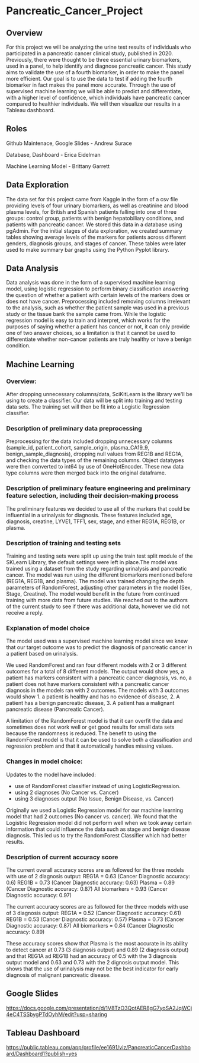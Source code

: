 # Pancreatic_Cancer_Project

## Overview

For this project we will be analyzing the urine test results of individuals who participated in a pancreatic cancer clinical study, published in 2020. Previously, there were thought to be three essential urinary biomarkers, used in a panel, to help identify and diagnose pancreatic cancer. This study aims to validate the use of a fourth  biomarker, in order to make the panel more efficient. Our goal is to use the data to test if adding the fourth biomarker in fact makes the panel more accurate. Through the use of supervised machine learning we will be able to predict and differentiate, with a higher level of confidence, which individuals have pancreatic cancer compared to healthier individuals. We will then visualize our results in a Tableau dashboard.

## Roles

Github Maintenace, Google Slides - Andrew Surace

Database, Dashboard - Erica Eidelman

Machine Learning Model - Brittany Garrett

## Data Exploration

The data set for this project came from Kaggle in the form of a csv file providing levels of four urinary biomarkers, as well as creatinine and blood plasma levels, for British and Spanish patients falling into one of three groups: control group, patients with benign hepatobiliary conditions, and patients with pancreatic cancer. We stored this data in a database using pgAdmin. For the initial stages of data exploration, we created summary tables showing average levels of the markers for patients across different genders, diagnosis groups, and stages of cancer. These tables were later used to make summary bar graphs using the Python Pyplot library. 

## Data Analysis

Data analysis was done in the form of a supervised machine learning model, using logistic regression to perform binary classification answering the question of whether a patient with certain levels of the markers does or does not have cancer. Preprocessing included removing columns irrelevant to the analysis, such as whether the patient sample was used in a previous study or the tissue bank the sample came from. While the logistic regression model is easy to train and interpret, which works for the purposes of saying whether a patient has cancer or not, it can only provide one of two answer choices, so a limitation is that it cannot be used to differentiate whether non-cancer patients are truly healthy or have a benign condition.

## Machine Learning
### Overview:
After dropping unnecessary columns/data, SciKitLearn is the library we'll be using to create a classifier. Our data will be split into training and testing data sets. The training set will then be fit into a Logistic Regression classifier.

### Description of preliminary data preprocessing
Preprocessing for the data included dropping unnecessary columns (sample_id, patient_cohort, sample_origin, plasma_CA19_9, benign_sample_diagnosis), dropping null values from REG1B and REG1A, and checking the data types of the remaining columns. Object datatypes were then converted to int64 by use of OneHotEncoder. These new data type columns were then merged back into the original dataframe. 

### Description of preliminary feature engineering and preliminary feature selection, including their decision-making process 
The preliminary features we decided to use all of the markers that could be influential in a urinalysis for diagnosis. These features included age, diagnosis, creatine, LYVE1, TFF1, sex, stage, and either REG1A, REG1B, or plasma. 

### Description of training and testing sets 
Training and testing sets were split up using the train test split module of the SKLearn Library, the default settings were left in place.The model was trained using a dataset from the study regarding urinalysis and pancreatic cancer. The model was run using the different biomarkers mentioned before (REG1A, REG1B, and plasma). The model was trained changing the depth parameters of RandomForest, adjusting other parameters in the model (Sex, Stage, Creatine). The model would benefit in the future from continued training with more data from future studies. We reached out to the authors of the current study to see if there was additional data, however we did not receive a reply. 

### Explanation of model choice
The model used was a supervised machine learning model since we knew that our target outcome was to predict the diagnosis of pancreatic cancer in a patient based on urinalysis. 

We used RandomForest and ran four different models with 2 or 3 different outcomes for a total of 8 different models. The output would show yes, a patient has markers consistent with a pancreatic cancer diagnosis, vs. no, a patient does not have markers consistent with a pancreatic cancer diagnosis in the models ran with 2 outcomes. The models with 3 outcomes would show 1. a patient is healthy and has no evidence of disease, 2. A patient has a benign pancreatic disease, 3. A patient has a malignant pancreatic disease (Pancreatic Cancer).

A limitation of the RandomForest model is that it can overfit the data and sometimes does not work well or get good results for small data sets because the randomness is reduced. The benefit to using the RandomForest model is that it can be used to solve both a classification and regression problem and that it automatically handles missing values. 

### Changes in model choice:

Updates to the model have included:
- use of RandomForest classifier instead of using LogisticRegression.
- using 2 diagnoses (No Cancer vs. Cancer)
- using 3 diagnoses output (No Issue, Benign Disease, vs. Cancer)

Originally we used a Logistic Regression model for our machine learning model that had 2 outcomes (No cancer vs. cancer). We found that the Logistric Regression model did not perform well when we took away certain information that could influence the data such as stage and benign disease diagnosis. This led us to try the RandomForest Classifier which had better results. 

### Description of current accuracy score
The current overall accuracy scores are as followed for the three models with use of 2 diagnosis output:
REG1A = 0.63 (Cancer Diagnostic accuracy: 0.6)
REG1B = 0.73 (Cancer Diagnostic accuracy: 0.63)
Plasma = 0.89 (Cancer Diagnostic accuracy: 0.87)
All biomarkers = 0.93 (Cancer Diagnostic accuracy: 0.97)

The current accuracy scores are as followed for the three models with use of 3 diagnosis output:
REG1A = 0.52 (Cancer Diagnostic accuracy: 0.61)
REG1B = 0.53 (Cancer Diagnostic accuracy: 0.57)
Plasma = 0.73 (Cancer Diagnostic accuracy: 0.87)
All biomarkers = 0.84 (Cancer Diagnostic accuracy: 0.89)

These accuracy scores show that Plasma is the most accurate in its ability to detect cancer at 0.73 (3 diagnosis output) and 0.89 (2 diagnosis output) and that REG1A ad REG1B had an accuracy of 0.5 with the 3 diagnosis output model and 0.63 and 0.73 with the 2 dignosis output model. This shows that the use of urinalysis may not be the best indicator for early diagnosis of malignant pancreatic disease.

## Google Slides
https://docs.google.com/presentation/d/1V8TzO3QotAER8gG7yoSA2JqWCj4eC4TSSbygPTdOyhM/edit?usp=sharing

## Tableau Dashboard
https://public.tableau.com/app/profile/ee1691/viz/PancreaticCancerDashboard/Dashboard1?publish=yes
